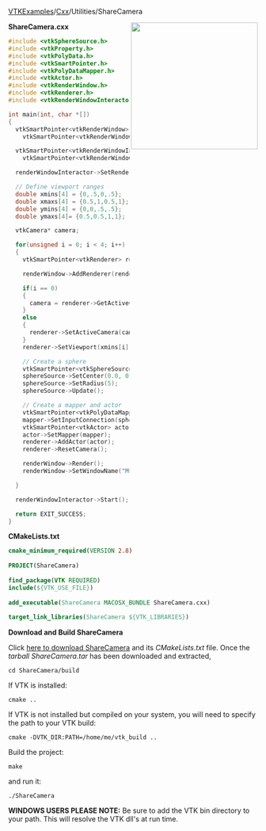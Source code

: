 [VTKExamples](/home/)/[Cxx](/Cxx)/Utilities/ShareCamera

<img align="right" src="https://github.com/lorensen/VTKExamples/blob/gh-pages/Testing/Baseline/Utilities/TestShareCamera.png?raw=true" width="256" />

**ShareCamera.cxx**
```c++
#include <vtkSphereSource.h>
#include <vtkProperty.h>
#include <vtkPolyData.h>
#include <vtkSmartPointer.h>
#include <vtkPolyDataMapper.h>
#include <vtkActor.h>
#include <vtkRenderWindow.h>
#include <vtkRenderer.h>
#include <vtkRenderWindowInteractor.h>

int main(int, char *[])
{
  vtkSmartPointer<vtkRenderWindow> renderWindow =
    vtkSmartPointer<vtkRenderWindow>::New();

  vtkSmartPointer<vtkRenderWindowInteractor> renderWindowInteractor =
    vtkSmartPointer<vtkRenderWindowInteractor>::New();

  renderWindowInteractor->SetRenderWindow(renderWindow);

  // Define viewport ranges
  double xmins[4] = {0,.5,0,.5};
  double xmaxs[4] = {0.5,1,0.5,1};
  double ymins[4] = {0,0,.5,.5};
  double ymaxs[4]= {0.5,0.5,1,1};

  vtkCamera* camera;

  for(unsigned i = 0; i < 4; i++)
  {
    vtkSmartPointer<vtkRenderer> renderer = vtkSmartPointer<vtkRenderer>::New();

    renderWindow->AddRenderer(renderer);

    if(i == 0)
    {
      camera = renderer->GetActiveCamera();
    }
    else
    {
      renderer->SetActiveCamera(camera);
    }
    renderer->SetViewport(xmins[i],ymins[i],xmaxs[i],ymaxs[i]);

    // Create a sphere
    vtkSmartPointer<vtkSphereSource> sphereSource = vtkSmartPointer<vtkSphereSource>::New();
    sphereSource->SetCenter(0.0, 0.0, 0.0);
    sphereSource->SetRadius(5);
    sphereSource->Update();

    // Create a mapper and actor
    vtkSmartPointer<vtkPolyDataMapper> mapper = vtkSmartPointer<vtkPolyDataMapper>::New();
    mapper->SetInputConnection(sphereSource->GetOutputPort());
    vtkSmartPointer<vtkActor> actor = vtkSmartPointer<vtkActor>::New();
    actor->SetMapper(mapper);
    renderer->AddActor(actor);
    renderer->ResetCamera();

    renderWindow->Render();
    renderWindow->SetWindowName("Multiple ViewPorts");

  }

  renderWindowInteractor->Start();

  return EXIT_SUCCESS;
}
```
**CMakeLists.txt**
```cmake
cmake_minimum_required(VERSION 2.8)
 
PROJECT(ShareCamera)
 
find_package(VTK REQUIRED)
include(${VTK_USE_FILE})
 
add_executable(ShareCamera MACOSX_BUNDLE ShareCamera.cxx)
 
target_link_libraries(ShareCamera ${VTK_LIBRARIES})
```

**Download and Build ShareCamera**

Click [here to download ShareCamera](https://github.com/lorensen/VTKWikiExamplesTarballs/raw/master/ShareCamera.tar) and its *CMakeLists.txt* file.
Once the *tarball ShareCamera.tar* has been downloaded and extracted,
```
cd ShareCamera/build 
```
If VTK is installed:
```
cmake ..
```
If VTK is not installed but compiled on your system, you will need to specify the path to your VTK build:
```
cmake -DVTK_DIR:PATH=/home/me/vtk_build ..
```
Build the project:
```
make
```
and run it:
```
./ShareCamera
```
**WINDOWS USERS PLEASE NOTE:** Be sure to add the VTK bin directory to your path. This will resolve the VTK dll's at run time.

